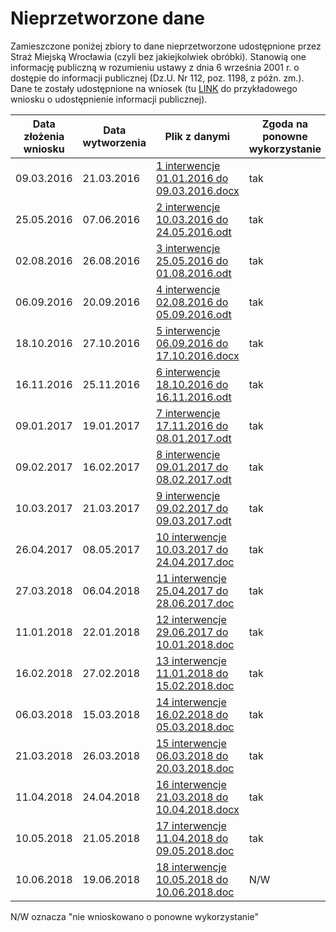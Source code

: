 # Nieprzetworzone dane

Zamieszczone poniżej zbiory to dane nieprzetworzone udostępnione przez Straż Miejską Wrocławia (czyli bez jakiejkolwiek obróbki). Stanowią one informację publiczną w rozumieniu ustawy z dnia 6 września 2001 r. o dostępie do informacji publicznej (Dz.U. Nr 112, poz. 1198, z późn. zm.). Dane te zostały udostępnione na wniosek (tu [LINK](wniosek_zgloszenia.txt) do przykładowego wniosku o udostępnienie informacji publicznej).

|Data złożenia wniosku|Data wytworzenia|Plik z danymi  |Zgoda na ponowne wykorzystanie  |
| -------------- | -------------- | ------------- | ------------- |
|09.03.2016|21.03.2016|[1 interwencje 01.01.2016 do 09.03.2016.docx](./1%20interwencje%2001.01.2016%20do%2009.03.2016.docx "KA.0214.8.2016.SC")| tak |
|25.05.2016|07.06.2016|[2 interwencje 10.03.2016 do 24.05.2016.odt](./2%20interwencje%2010.03.2016%20do%2024.05.2016.odt "KA.0214.16.2016.SC")| tak |
|02.08.2016|26.08.2016|[3 interwencje 25.05.2016 do 01.08.2016.odt](./3%20interwencje%2025.05.2016%20do%2001.08.2016.odt "KA.014.19.2016.SC")| tak |
|06.09.2016|20.09.2016|[4 interwencje 02.08.2016 do 05.09.2016.odt](./4%20interwencje%2002.08.2016%20do%2005.09.2016.odt "KA.0214.21.2016.SC")| tak |
|18.10.2016|27.10.2016|[5 interwencje 06.09.2016 do 17.10.2016.docx](./5%20interwencje%2006.09.2016%20do%2017.10.2016.docx "KA.0214.24.2016.SC")| tak |
|16.11.2016|25.11.2016|[6 interwencje 18.10.2016 do 16.11.2016.odt](./6%20interwencje%2018.10.2016%20do%2016.11.2016.odt "KA.0214.27.2016.SC")| tak |
|09.01.2017|19.01.2017|[7 interwencje 17.11.2016 do 08.01.2017.odt](./7%20interwencje%2017.11.2016%20do%2008.01.2017.odt "KA.0214.2.2017.SC")| tak |
|09.02.2017|16.02.2017|[8 interwencje 09.01.2017 do 08.02.2017.odt](./8%20interwencje%2009.01.2017%20do%2008.02.2017.odt "KA.0214.6.2017.SC")| tak |
|10.03.2017|21.03.2017|[9 interwencje 09.02.2017 do 09.03.2017.odt](./9%20interwencje%2009.02.2017%20do%2009.03.2017.odt "KA.0214.9.2017.SC")| tak |
|26.04.2017|08.05.2017|[10 interwencje 10.03.2017 do 24.04.2017.doc](./10%20interwencje%2010.03.2017%20do%2024.04.2017.doc "KA.0214.2017.SC")| tak |
|27.03.2018|06.04.2018|[11 interwencje 25.04.2017 do 28.06.2017.doc](./11%20interwencje%2025.04.2017%20do%2028.06.2017.doc "KI.0214.16.2018.SC")| tak |
|11.01.2018|22.01.2018|[12 interwencje 29.06.2017 do 10.01.2018.doc](./12%20interwencje%2029.06.2017%20do%2010.01.2018.doc "KI.0214.1.2018.SC")| tak |
|16.02.2018|27.02.2018|[13 interwencje 11.01.2018 do 15.02.2018.doc](./13%20interwencje%2011.01.2018%20do%2015.02.2018.doc "KI.0214.4.2018.SC")| tak |
|06.03.2018|15.03.2018|[14 interwencje 16.02.2018 do 05.03.2018.doc](./14%20interwencje%2016.02.2018%20do%2005.03.2018.doc "KI.0214.6.2018.SC")| tak |
|21.03.2018|26.03.2018|[15 interwencje 06.03.2018 do 20.03.2018.doc](./15%20interwencje%2006.03.2018%20do%2020.03.2018.doc "KI.0214.12.2018.SC")| tak |
|11.04.2018|24.04.2018|[16 interwencje 21.03.2018 do 10.04.2018.docx](./16%20interwencje%2021.03.2018%20do%2010.04.2018.docx "KI.0214.19.2018.SC")| tak |
|10.05.2018|21.05.2018|[17 interwencje 11.04.2018 do 09.05.2018.doc](./17%20interwencje%2011.04.2018%20do%2009.05.2018.doc "KI.0214.25.2018.SC")| tak |
|10.06.2018|19.06.2018|[18 interwencje 10.05.2018 do 10.06.2018.doc](./18%20interwencje%2010.05.2018%20do%2010.06.2018.docx "KI.0214.30.2018.SC")| N/W |

N/W oznacza "nie wnioskowano o ponowne wykorzystanie"
